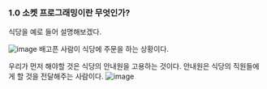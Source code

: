 ### 1.0 소켓 프로그래밍이란 무엇인가?

 식당을 예로 들어 설명해보겠다.
 
 ![image](https://user-images.githubusercontent.com/81199906/205495782-406fa8fb-3bda-4736-8ce5-a06bb88b25ef.png)
배고픈 사람이 식당에 주문을 하는 상황이다.

우리가 먼저 해야할 것은 식당의 안내원을 고용하는 것이다.
안내원은 식당의 직원들에게 할 것을 전달해주는 사람이다.
![image](https://user-images.githubusercontent.com/81199906/205495914-077168e1-6ba5-45ba-a5d8-b367339748a4.png)
